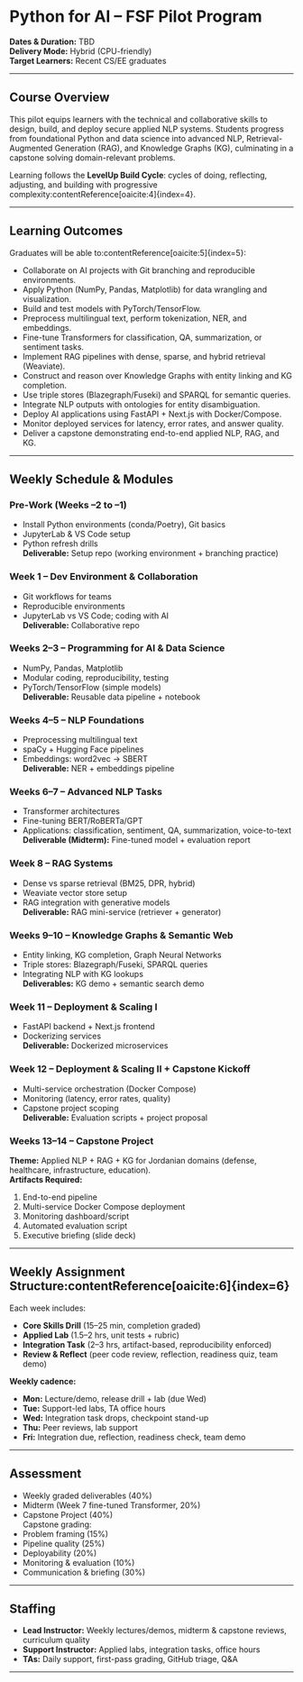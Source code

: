 # Python for AI – FSF Pilot Program

**Dates & Duration:** TBD  
**Delivery Mode:** Hybrid (CPU-friendly)  
**Target Learners:** Recent CS/EE graduates 

---

## Course Overview
This pilot equips learners with the technical and collaborative skills to design, build, and deploy secure applied NLP systems. Students progress from foundational Python and data science into advanced NLP, Retrieval-Augmented Generation (RAG), and Knowledge Graphs (KG), culminating in a capstone solving domain-relevant problems.

Learning follows the **LevelUp Build Cycle**: cycles of doing, reflecting, adjusting, and building with progressive complexity:contentReference[oaicite:4]{index=4}.

---

## Learning Outcomes
Graduates will be able to:contentReference[oaicite:5]{index=5}:
- Collaborate on AI projects with Git branching and reproducible environments.
- Apply Python (NumPy, Pandas, Matplotlib) for data wrangling and visualization.
- Build and test models with PyTorch/TensorFlow.
- Preprocess multilingual text, perform tokenization, NER, and embeddings.
- Fine-tune Transformers for classification, QA, summarization, or sentiment tasks.
- Implement RAG pipelines with dense, sparse, and hybrid retrieval (Weaviate).
- Construct and reason over Knowledge Graphs with entity linking and KG completion.
- Use triple stores (Blazegraph/Fuseki) and SPARQL for semantic queries.
- Integrate NLP outputs with ontologies for entity disambiguation.
- Deploy AI applications using FastAPI + Next.js with Docker/Compose.
- Monitor deployed services for latency, error rates, and answer quality.
- Deliver a capstone demonstrating end-to-end applied NLP, RAG, and KG.

---

## Weekly Schedule & Modules

### Pre-Work (Weeks –2 to –1)
- Install Python environments (conda/Poetry), Git basics
- JupyterLab & VS Code setup
- Python refresh drills  
**Deliverable:** Setup repo (working environment + branching practice)

### Week 1 – Dev Environment & Collaboration
- Git workflows for teams
- Reproducible environments
- JupyterLab vs VS Code; coding with AI  
**Deliverable:** Collaborative repo

### Weeks 2–3 – Programming for AI & Data Science
- NumPy, Pandas, Matplotlib
- Modular coding, reproducibility, testing
- PyTorch/TensorFlow (simple models)  
**Deliverable:** Reusable data pipeline + notebook

### Weeks 4–5 – NLP Foundations
- Preprocessing multilingual text
- spaCy + Hugging Face pipelines
- Embeddings: word2vec → SBERT  
**Deliverable:** NER + embeddings pipeline

### Weeks 6–7 – Advanced NLP Tasks
- Transformer architectures
- Fine-tuning BERT/RoBERTa/GPT
- Applications: classification, sentiment, QA, summarization, voice-to-text  
**Deliverable (Midterm):** Fine-tuned model + evaluation report

### Week 8 – RAG Systems
- Dense vs sparse retrieval (BM25, DPR, hybrid)
- Weaviate vector store setup
- RAG integration with generative models  
**Deliverable:** RAG mini-service (retriever + generator)

### Weeks 9–10 – Knowledge Graphs & Semantic Web
- Entity linking, KG completion, Graph Neural Networks
- Triple stores: Blazegraph/Fuseki, SPARQL queries
- Integrating NLP with KG lookups  
**Deliverables:** KG demo + semantic search demo

### Week 11 – Deployment & Scaling I
- FastAPI backend + Next.js frontend
- Dockerizing services  
**Deliverable:** Dockerized microservices

### Week 12 – Deployment & Scaling II + Capstone Kickoff
- Multi-service orchestration (Docker Compose)
- Monitoring (latency, error rates, quality)
- Capstone project scoping  
**Deliverable:** Evaluation scripts + project proposal

### Weeks 13–14 – Capstone Project
**Theme:** Applied NLP + RAG + KG for Jordanian domains (defense, healthcare, infrastructure, education).  
**Artifacts Required:**
1. End-to-end pipeline
2. Multi-service Docker Compose deployment
3. Monitoring dashboard/script
4. Automated evaluation script
5. Executive briefing (slide deck)

---

## Weekly Assignment Structure:contentReference[oaicite:6]{index=6}
Each week includes:
- **Core Skills Drill** (15–25 min, completion graded)
- **Applied Lab** (1.5–2 hrs, unit tests + rubric)
- **Integration Task** (2–3 hrs, artifact-based, reproducibility enforced)
- **Review & Reflect** (peer code review, reflection, readiness quiz, team demo)

**Weekly cadence:**
- **Mon:** Lecture/demo, release drill + lab (due Wed)  
- **Tue:** Support-led labs, TA office hours  
- **Wed:** Integration task drops, checkpoint stand-up  
- **Thu:** Peer reviews, lab support  
- **Fri:** Integration due, reflection, readiness check, team demo  

---

## Assessment
- Weekly graded deliverables (40%)
- Midterm (Week 7 fine-tuned Transformer, 20%)
- Capstone Project (40%)  
Capstone grading:
- Problem framing (15%)
- Pipeline quality (25%)
- Deployability (20%)
- Monitoring & evaluation (10%)
- Communication & briefing (30%)

---

## Staffing
- **Lead Instructor:** Weekly lectures/demos, midterm & capstone reviews, curriculum quality
- **Support Instructor:** Applied labs, integration tasks, office hours
- **TAs:** Daily support, first-pass grading, GitHub triage, Q&A

---
